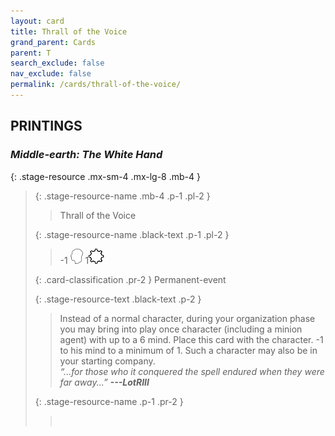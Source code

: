 ```yaml
---
layout: card
title: Thrall of the Voice
grand_parent: Cards
parent: T
search_exclude: false
nav_exclude: false
permalink: /cards/thrall-of-the-voice/
---
```


## PRINTINGS


### _Middle-earth: The White Hand_

{: .stage-resource .mx-sm-4 .mx-lg-8 .mb-4 }
> {: .stage-resource-name .mb-4 .p-1 .pl-2 }
> > <div class="card-mp"></div>
> > <div class="card-name">Thrall of the Voice</div>
>
> {: .stage-resource-name .black-text .p-1 .pl-2 }
> > -1 ![](/assets/images/mind.svg) 1![](/assets/images/stage-point.svg)
>
> {: .card-classification .pr-2 }
> Permanent-event
>
> {: .stage-resource-text .black-text .p-2 }
> > Instead of a normal character, during your organization phase you may bring into play once character (including a minion agent) with up to a 6 mind. Place this card with the character. -1 to his mind to a minimum of 1. Such a character may also be in your starting company. <br>_“...for those who it conquered the spell endured when they were far away...”_ ***---LotRIII*** 
> 
> {: .stage-resource-name .p-1 .pr-2 }
> > <div class="card-shield"></div>
> > <div class="card-corruption">&nbsp;</div>
